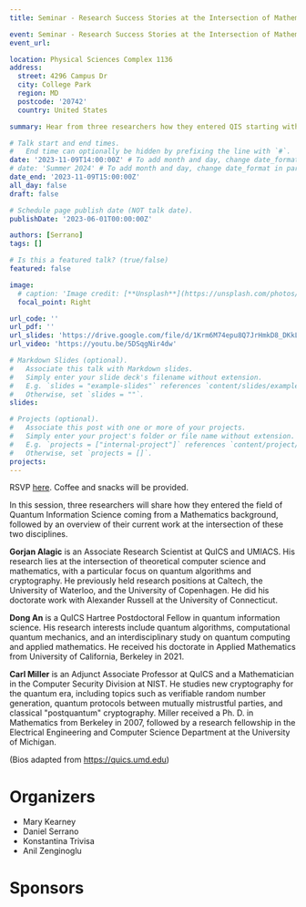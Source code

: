 ```yaml
---
title: Seminar - Research Success Stories at the Intersection of Mathematics and Quantum Information Science

event: Seminar - Research Success Stories at the Intersection of Mathematics and Quantum Information Science
event_url: 

location: Physical Sciences Complex 1136
address:
  street: 4296 Campus Dr
  city: College Park
  region: MD
  postcode: '20742'
  country: United States

summary: Hear from three researchers how they entered QIS starting with a Mathematics background.

# Talk start and end times.
#   End time can optionally be hidden by prefixing the line with `#`.
date: '2023-11-09T14:00:00Z' # To add month and day, change date_format in params.yaml
# date: 'Summer 2024' # To add month and day, change date_format in params.yaml
date_end: '2023-11-09T15:00:00Z'
all_day: false
draft: false

# Schedule page publish date (NOT talk date).
publishDate: '2023-06-01T00:00:00Z'

authors: [Serrano]
tags: []

# Is this a featured talk? (true/false)
featured: false

image:
  # caption: 'Image credit: [**Unsplash**](https://unsplash.com/photos/bzdhc5b3Bxs)'
  focal_point: Right

url_code: ''
url_pdf: ''
url_slides: 'https://drive.google.com/file/d/1Krm6M74epu8Q7JrHmkD8_DKkL5lKUEiQ/view?usp=share_link'
url_video: 'https://youtu.be/5DSqgNir4dw'

# Markdown Slides (optional).
#   Associate this talk with Markdown slides.
#   Simply enter your slide deck's filename without extension.
#   E.g. `slides = "example-slides"` references `content/slides/example-slides.md`.
#   Otherwise, set `slides = ""`.
slides:

# Projects (optional).
#   Associate this post with one or more of your projects.
#   Simply enter your project's folder or file name without extension.
#   E.g. `projects = ["internal-project"]` references `content/project/deep-learning/index.md`.
#   Otherwise, set `projects = []`.
projects:
---
```


RSVP [here](https://forms.gle/jYUa1v1NPN5VPyQs5). Coffee and snacks will be provided.

In this session, three researchers will share how they entered the field of Quantum Information Science coming from a Mathematics background, followed by an overview of their current work at the intersection of these two disciplines.

__Gorjan Alagic__ is an Associate Research Scientist at QuICS and UMIACS. His research lies at the intersection of theoretical computer science and mathematics, with a particular focus on quantum algorithms and cryptography.
He previously held research positions at Caltech, the University of Waterloo, and the University of Copenhagen. He did his doctorate work with Alexander Russell at the University of Connecticut.

__Dong An__ is a QuICS Hartree Postdoctoral Fellow in quantum information science. His research interests include quantum algorithms, computational quantum mechanics, and an interdisciplinary study on quantum computing and applied mathematics.
He received his doctorate in Applied Mathematics from University of California, Berkeley in 2021.

__Carl Miller__ is an Adjunct Associate Professor at QuICS and a Mathematician in the Computer Security Division at NIST. He studies new cryptography for the quantum era, including topics such as verifiable random number generation, quantum protocols between mutually mistrustful parties, and classical "postquantum" cryptography.
Miller received a Ph. D. in Mathematics from Berkeley in 2007, followed by a research fellowship in the Electrical Engineering and Computer Science Department at the University of Michigan.

(Bios adapted from https://quics.umd.edu)

# Organizers

- Mary Kearney
- Daniel Serrano
- Konstantina Trivisa
- Anil Zenginoglu

# Sponsors
